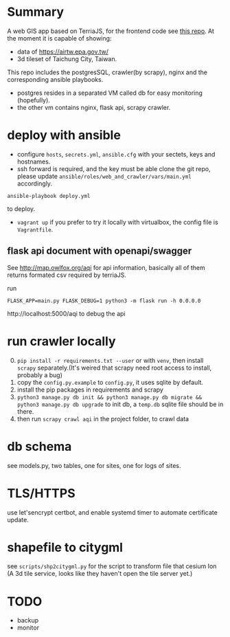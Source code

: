 # Summary
A web GIS app based on TerriaJS, for the frontend code see [this repo](https://github.com/owlfox/TerriaMap/tree/taiwan). At the moment it is capable of showing:
* data of https://airtw.epa.gov.tw/
* 3d tileset of Taichung City, Taiwan.

This repo includes the postgresSQL, crawler(by scrapy), nginx and the corresponding ansible playbooks.
* postgres resides in a separated VM called db for easy monitoring (hopefully).
* the other vm contains nginx, flask api, scrapy crawler.

# deploy with ansible
* configure `hosts`, `secrets.yml`, `ansible.cfg` with your sectets, keys and hostnames.
* ssh forward is required, and the key must be able clone the git repo, please update `ansible/roles/web_and_crawler/vars/main.yml` accordingly.
```
ansible-playbook deploy.yml
```
to deploy.
* `vagrant up` if you prefer to try it locally with virtualbox, the config file is `Vagrantfile`.


## flask api document with openapi/swagger
See http://map.owlfox.org/aqi for api information, basically all of them returns formated csv required by terriaJS.

run
```
FLASK_APP=main.py FLASK_DEBUG=1 python3 -m flask run -h 0.0.0.0
```
http://localhost:5000/aqi to debug the api

# run crawler locally
0. `pip install -r requirements.txt --user` or with `venv`, then install `scrapy` separately.(It's weired that scrapy need root access to install, probably a bug)
1. copy the `config.py.example` to `config.py`, it uses sqlite by default.
2. install the pip packages in requirements and scrapy
3. `python3 manage.py db init && python3 manage.py db migrate && python3 manage.py db upgrade` to init db, a `temp.db` sqlite file should be in there. 
4. then run `scrapy crawl aqi` in the project folder, to crawl data

# db schema
see models.py, two tables, one for sites, one for logs of sites.

# TLS/HTTPS
use let'sencrypt certbot, and enable systemd timer to automate certificate update.

# shapefile to citygml
see `scripts/shp2citygml.py` for the script to transform file that cesium Ion (A 3d tile service, looks like they haven't open the tile server yet.)


# TODO
* backup
* monitor